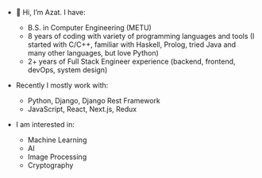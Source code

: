 - 👋 Hi, I’m Azat. I have:
  - B.S. in Computer Engineering (METU)
  - 8 years of coding with variety of programming languages and tools (I started with C/C++, familiar with Haskell, Prolog, tried Java and many other languages, but love Python)
  - 2+ years of Full Stack Engineer experience (backend, frontend, devOps, system design)

- Recently I mostly work with:
  - Python, Django, Django Rest Framework
  - JavaScript, React, Next.js, Redux

- I am interested in:
  - Machine Learning
  - AI
  - Image Processing
  - Cryptography

<!---
tlgnoff/tlgnoff is a ✨ special ✨ repository because its `README.md` (this file) appears on your GitHub profile.
You can click the Preview link to take a look at your changes.
--->
